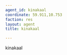```yaml
---
agent_id: kinakaal
coordinate: 59.911,10.753
faction: res
layout: agent
title: kinakaal

---
```


kinakaal